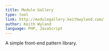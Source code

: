 ```yaml
---
title: Module Gallery
type: tool
link: http://modulegallery.keithwyland.com/
author: Keith Wyland
language: PHP, JavaScript
---
```


A simple front-end pattern library.
